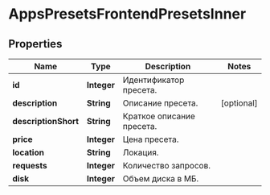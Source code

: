 

# AppsPresetsFrontendPresetsInner


## Properties

| Name | Type | Description | Notes |
|------------ | ------------- | ------------- | -------------|
|**id** | **Integer** | Идентификатор пресета. |  |
|**description** | **String** | Описание пресета. |  [optional] |
|**descriptionShort** | **String** | Краткое описание пресета. |  |
|**price** | **Integer** | Цена пресета. |  |
|**location** | **String** | Локация. |  |
|**requests** | **Integer** | Количество запросов. |  |
|**disk** | **Integer** | Объем диска в МБ. |  |



